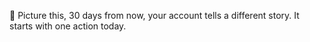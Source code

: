 📆 Picture this\,
30 days from now\, your account tells a different story\. It starts with one action today\.
